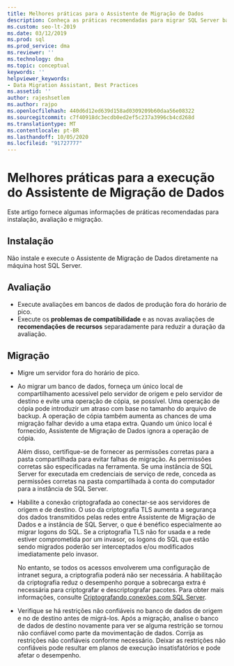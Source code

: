 ```yaml
---
title: Melhores práticas para o Assistente de Migração de Dados
description: Conheça as práticas recomendadas para migrar SQL Server bancos de dados com Assistente de Migração de Dados, incluindo informações sobre instalação, avaliação e migração.
ms.custom: seo-lt-2019
ms.date: 03/12/2019
ms.prod: sql
ms.prod_service: dma
ms.reviewer: ''
ms.technology: dma
ms.topic: conceptual
keywords: ''
helpviewer_keywords:
- Data Migration Assistant, Best Practices
ms.assetid: ''
author: rajeshsetlem
ms.author: rajpo
ms.openlocfilehash: 440d6d12ed639d158ad0309209b60daa56e08322
ms.sourcegitcommit: c7f40918dc3ecdb0ed2ef5c237a3996cb4cd268d
ms.translationtype: MT
ms.contentlocale: pt-BR
ms.lasthandoff: 10/05/2020
ms.locfileid: "91727777"
---
```

# <a name="best-practices-for-running-data-migration-assistant"></a>Melhores práticas para a execução do Assistente de Migração de Dados
Este artigo fornece algumas informações de práticas recomendadas para instalação, avaliação e migração.

## <a name="installation"></a>Instalação
Não instale e execute o Assistente de Migração de Dados diretamente na máquina host SQL Server.

## <a name="assessment"></a>Avaliação
- Execute avaliações em bancos de dados de produção fora do horário de pico.
- Execute os **problemas de compatibilidade** e as novas avaliações de **recomendações de recursos** separadamente para reduzir a duração da avaliação.

## <a name="migration"></a>Migração
- Migre um servidor fora do horário de pico.

- Ao migrar um banco de dados, forneça um único local de compartilhamento acessível pelo servidor de origem e pelo servidor de destino e evite uma operação de cópia, se possível. Uma operação de cópia pode introduzir um atraso com base no tamanho do arquivo de backup. A operação de cópia também aumenta as chances de uma migração falhar devido a uma etapa extra. Quando um único local é fornecido, Assistente de Migração de Dados ignora a operação de cópia.
 
    Além disso, certifique-se de fornecer as permissões corretas para a pasta compartilhada para evitar falhas de migração. As permissões corretas são especificadas na ferramenta. Se uma instância de SQL Server for executada em credenciais de serviço de rede, conceda as permissões corretas na pasta compartilhada à conta do computador para a instância de SQL Server.

- Habilite a conexão criptografada ao conectar-se aos servidores de origem e de destino. O uso da criptografia TLS aumenta a segurança dos dados transmitidos pelas redes entre Assistente de Migração de Dados e a instância de SQL Server, o que é benéfico especialmente ao migrar logons do SQL. Se a criptografia TLS não for usada e a rede estiver comprometida por um invasor, os logons do SQL que estão sendo migrados poderão ser interceptados e/ou modificados imediatamente pelo invasor.

    No entanto, se todos os acessos envolverem uma configuração de intranet segura, a criptografia poderá não ser necessária. A habilitação da criptografia reduz o desempenho porque a sobrecarga extra é necessária para criptografar e descriptografar pacotes. Para obter mais informações, consulte [Criptografando conexões com SQL Server](/previous-versions/sql/sql-server-2008-r2/ms189067(v=sql.105)).
    
- Verifique se há restrições não confiáveis no banco de dados de origem e no de destino antes de migrá-los. Após a migração, analise o banco de dados de destino novamente para ver se alguma restrição se tornou não confiável como parte da movimentação de dados. Corrija as restrições não confiáveis conforme necessário. Deixar as restrições não confiáveis pode resultar em planos de execução insatisfatórios e pode afetar o desempenho.